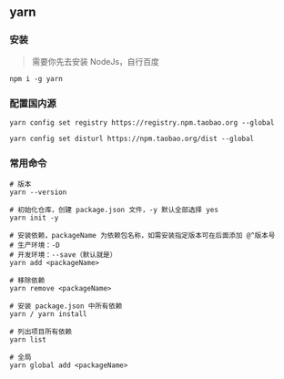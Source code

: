 ## yarn

### 安装

> 需要你先去安装 NodeJs，自行百度

```shell
npm i -g yarn
```

### 配置国内源

```shell
yarn config set registry https://registry.npm.taobao.org --global

yarn config set disturl https://npm.taobao.org/dist --global
```

### 常用命令

```shell
# 版本
yarn --version

# 初始化仓库，创建 package.json 文件，-y 默认全部选择 yes
yarn init -y

# 安装依赖，packageName 为依赖包名称，如需安装指定版本可在后面添加 @^版本号
# 生产环境：-D
# 开发环境：--save（默认就是）
yarn add <packageName>

# 移除依赖
yarn remove <packageName>

# 安装 package.json 中所有依赖
yarn / yarn install

# 列出项目所有依赖
yarn list

# 全局
yarn global add <packageName>
```
